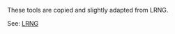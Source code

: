 These tools are copied and slightly adapted from LRNG.

See: [LRNG](https://github.com/smuellerDD/lrng/tree/master/test/sp80090b)
